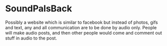 # SoundPalsBack
Possibly a website which is similar to facebook but instead of photos, gifs and text, any and all communication are to be done by audio only. People will make audio posts, and then other people would come and comment out stuff in audio to the post.
